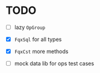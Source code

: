 # TODO

- [ ] lazy `OpGroup`

- [x] `FqxSql` for all types

- [x] `FqxCst` more methods

- [ ] mock data lib for ops test cases
